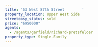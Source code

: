 ```yaml
---
title: '53 West 87th Street        '
property_location: Upper West Side
streeteasy_status: sold
price: "6950000"
agents:
  - /agents/garfield/richard-pretsfelder
property_type: Single-Family
---
```


